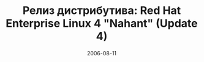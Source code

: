 ---
layout: post
title: "Релиз дистрибутива: Red Hat Enterprise Linux 4 \"Nahant\" (Update 4)"
date: 2006-08-11   
---